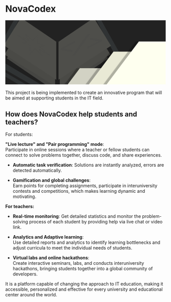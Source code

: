 # NovaCodex

![photo-project](src/main/resources/app/novacodex/novacodex/images/readme.png)

This project is being implemented to create an innovative program that will be aimed at supporting students in the IT field.

## How does NovaCodex help students and teachers?

For students:

**"Live lecture" and "Pair programming" mode**:  
  Participate in online sessions where a teacher or fellow students can connect to solve problems together, discuss code, and share experiences. 

- **Automatic task verification**:
  Solutions are instantly analyzed, errors are detected automatically.

- **Gamification and global challenges**:  
  Earn points for completing assignments, participate in interuniversity contests and competitions, which makes learning dynamic and motivating.


**For teachers:**
- **Real-time monitoring**:
  Get detailed statistics and monitor the problem-solving process of each student by providing help via live chat or video link.

- **Analytics and Adaptive learning**:  
  Use detailed reports and analytics to identify learning bottlenecks and adjust curricula to meet the individual needs of students.

- **Virtual labs and online hackathons**:  
  Create interactive seminars, labs, and conducts interuniversity hackathons, bringing students together into a global community of developers.

It is a platform capable of changing the approach to IT education, making it accessible, personalized and effective for every university and educational center around the world.